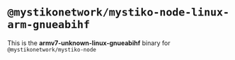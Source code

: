 # `@mystikonetwork/mystiko-node-linux-arm-gnueabihf`

This is the **armv7-unknown-linux-gnueabihf** binary for `@mystikonetwork/mystiko-node`
